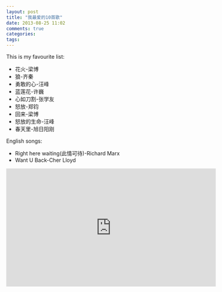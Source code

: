 ```yaml
---
layout: post
title: "我最爱的10首歌"
date: 2013-08-25 11:02
comments: true
categories: 
tags: 
---
```

This is my favourite list:  
-	花火-梁博  
-	狼-齐秦  
-	勇敢的心-汪峰  
-	蓝莲花-许巍  
-	心如刀割-张学友  
-	怒放-郑钧  
-	回来-梁博  
-	怒放的生命-汪峰
-	春天里-旭日阳刚  

English songs:  
-	Right here waiting(此情可待)-Richard Marx  
-	Want U Back-Cher Lloyd  
<iframe width="560" height="315" src="https://www.youtube.com/embed/OBsfcTxNQ3w" frameborder="0" allowfullscreen></iframe>